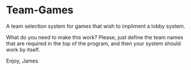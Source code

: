 # Team-Games
A team selection system for games that wish to impliment a lobby system.

What do you need to make this work?
Please, just define the team names that are required in the top of the program, and then your system should work by itself.

Enjoy, James